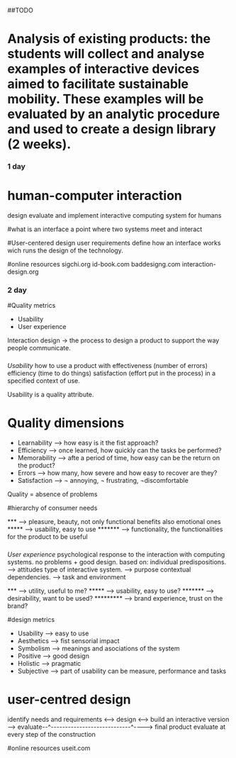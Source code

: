 
##TODO
# Analysis of existing products: the students will collect and analyse examples of interactive devices aimed to facilitate sustainable mobility. These examples will be evaluated by an analytic procedure and used to create a design library (2 weeks).

### 1 day
# human-computer interaction
design evaluate and implement 
interactive computing system for humans

#what is an interface 
a point where two systems meet and interact

#User-centered design
user requirements define how an interface works wich runs the design of the technology.

#online resources
sigchi.org
id-book.com
baddesigng.com
interaction-design.org

### 2 day

#Quality metrics 
- Usability 
- User experience

Interaction design -> the process to design a product to support the way people communicate.

###
*Usability* how to use a product with
	effectiveness 	(number of errors)
	efficiency 		(time to do things)
	satisfaction	(effort put in the process)
in a specified context of use.

Usability is a quality attribute.

# Quality dimensions
- Learnability  --> how easy is it the fist approach?
- Efficiency 	--> once learned, how quickly can the tasks be performed?
- Memorability 	--> afte a period of time, how easy can be the return on the product?
- Errors 		--> how many, how severe and how easy to recover are they?
- Satisfaction 	--> ¬ annoying, ¬ frustrating, ¬discomfortable

Quality = absence of problems 

#hierarchy of consumer needs

  ***	--> pleasure, beauty, not only functional benefits also emotional ones
 *****	--> usability, easy to use
******* --> functionality, the functionalities for the product to be useful
###

*User experience* psychological response to the interaction with computing systems.
no problems + good design.
based on:
	individual predispositions. --> attitudes
	type of interactive system. --> purpose
	contextual dependencies.    --> task and environment

   ***		--> utility, useful to me?
  *****		--> usability, easy to use?
 *******	--> desirability, want to be used?
*********	--> brand experience, trust on the brand?

#design metrics
- Usability 	--> easy to use
- Aesthetics	--> fist sensorial impact
- Symbolism		--> meanings and asociations of the system
- Positive		--> good design
- Holistic		--> pragmatic
- Subjective	--> part of usability can be measure, performance and tasks

# user-centred design
identify needs and requirements <--> design <--> build an interactive version -->
evaluate--^----------------------------^----> final product
evaluate at every step of the construction


#online resources
useit.com

